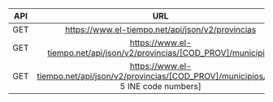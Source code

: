 | API | URL                                                                                               |
| --- |:-------------------------------------------------------------------------------------------------:|
| GET | https://www.el-tiempo.net/api/json/v2/provincias |
| GET | https://www.el-tiempo.net/api/json/v2/provincias/[COD_PROV]/municipios |
| GET | https://www.el-tiempo.net/api/json/v2/provincias/[COD_PROV]/municipios/[first 5 INE code numbers] |
